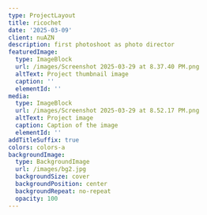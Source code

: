 ```yaml
---
type: ProjectLayout
title: ricochet
date: '2025-03-09'
client: nuAZN
description: first photoshoot as photo director
featuredImage:
  type: ImageBlock
  url: /images/Screenshot 2025-03-29 at 8.37.40 PM.png
  altText: Project thumbnail image
  caption: ''
  elementId: ''
media:
  type: ImageBlock
  url: /images/Screenshot 2025-03-29 at 8.52.17 PM.png
  altText: Project image
  caption: Caption of the image
  elementId: ''
addTitleSuffix: true
colors: colors-a
backgroundImage:
  type: BackgroundImage
  url: /images/bg2.jpg
  backgroundSize: cover
  backgroundPosition: center
  backgroundRepeat: no-repeat
  opacity: 100
---
```

